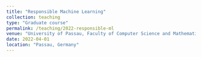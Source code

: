 ```yaml
---
title: "Responsible Machine Learning"
collection: teaching
type: "Graduate course"
permalink: /teaching/2022-responsible-ml
venue: "University of Passau, Faculty of Computer Science and Mathematics"
date: 2022-04-01
location: "Passau, Germany"
---
```


<!-- This is a description of a teaching experience. You can use markdown like any other post.

Heading 1
======

Heading 2
======

Heading 3
====== -->